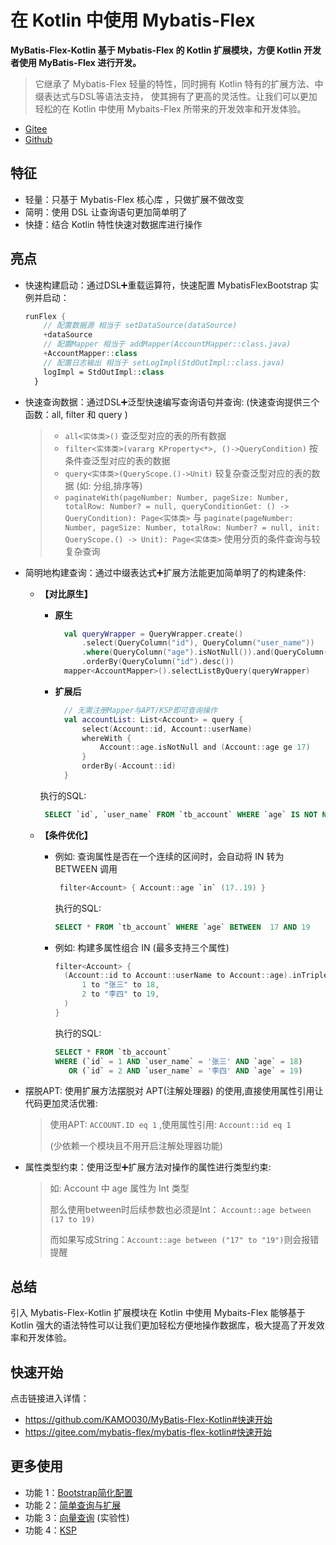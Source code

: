# 在 Kotlin 中使用 Mybatis-Flex

**MyBatis-Flex-Kotlin 基于 Mybatis-Flex 的 Kotlin 扩展模块，方便 Kotlin 开发者使用 MyBatis-Flex 进行开发。**


>它继承了 Mybatis-Flex 轻量的特性，同时拥有 Kotlin 特有的扩展方法、中缀表达式与DSL等语法支持，
>使其拥有了更高的灵活性。让我们可以更加轻松的在 Kotlin 中使用 Mybaits-Flex 所带来的开发效率和开发体验。

* [Gitee](https://gitee.com/mybatis-flex/mybatis-flex-kotlin)
* [Github](https://github.com/KAMO030/MyBatis-Flex-Kotlin)

## 特征

- 轻量：只基于 Mybatis-Flex 核心库 ，只做扩展不做改变
- 简明：使用 DSL 让查询语句更加简单明了
- 快捷：结合 Kotlin 特性快速对数据库进行操作

## 亮点

- 快速构建启动：通过DSL➕重载运算符，快速配置 MybatisFlexBootstrap 实例并启动：
    ```kotlin
    runFlex {
        // 配置数据源 相当于 setDataSource(dataSource)
        +dataSource
        // 配置Mapper 相当于 addMapper(AccountMapper::class.java)
        +AccountMapper::class
        // 配置日志输出 相当于 setLogImpl(StdOutImpl::class.java)
        logImpl = StdOutImpl::class
      }
    ```
- 快速查询数据：通过DSL➕泛型快速编写查询语句并查询:  (快速查询提供三个函数：all, filter 和 query )
  >- `all<实体类>()` 查泛型对应的表的所有数据
  >- `filter<实体类>(vararg KProperty<*>, ()->QueryCondition)` 按条件查泛型对应的表的数据
  >- `query<实体类>(QueryScope.()->Unit)` 较复杂查泛型对应的表的数据 (如: 分组,排序等)
  >- `paginateWith(pageNumber: Number, pageSize: Number, totalRow: Number? = null, queryConditionGet: () -> QueryCondition): Page<实体类>`
     与 `paginate(pageNumber: Number, pageSize: Number, totalRow: Number? = null, init: QueryScope.() -> Unit): Page<实体类>` 使用分页的条件查询与较复杂查询
- 简明地构建查询：通过中缀表达式➕扩展方法能更加简单明了的构建条件:

    * **【对比原生】**
        * **原生**
          ```kotlin
            val queryWrapper = QueryWrapper.create()
                .select(QueryColumn("id"), QueryColumn("user_name"))
                .where(QueryColumn("age").isNotNull()).and(QueryColumn("age").ge(17))
                .orderBy(QueryColumn("id").desc())
            mapper<AccountMapper>().selectListByQuery(queryWrapper)
          ```

        * **扩展后**
          ```kotlin
            // 无需注册Mapper与APT/KSP即可查询操作
            val accountList: List<Account> = query {
                select(Account::id, Account::userName)
                whereWith {
                    Account::age.isNotNull and (Account::age ge 17)
                }
                orderBy(-Account::id)
            }
          ```
      执行的SQL:
      ```sql
       SELECT `id`, `user_name` FROM `tb_account` WHERE `age` IS NOT NULL  AND `age` >= 17 ORDER BY `id` DESC
      ```

    * **【条件优化】**
        - 例如: 查询属性是否在一个连续的区间时，会自动将 IN 转为 BETWEEN 调用
          ```kotlin
           filter<Account> { Account::age `in` (17..19) }
          ```
          执行的SQL:
          ```sql
          SELECT * FROM `tb_account` WHERE `age` BETWEEN  17 AND 19
          ```
        - 例如: 构建多属性组合 IN (最多支持三个属性)
          ```kotlin
          filter<Account> {
            (Account::id to Account::userName to Account::age).inTriple(
                1 to "张三" to 18,
                2 to "李四" to 19,
            )
          }
          ```
          执行的SQL:
          ```sql
          SELECT * FROM `tb_account`
          WHERE (`id` = 1 AND `user_name` = '张三' AND `age` = 18)
             OR (`id` = 2 AND `user_name` = '李四' AND `age` = 19)
          ```
- 摆脱APT: 使用扩展方法摆脱对 APT(注解处理器) 的使用,直接使用属性引用让代码更加灵活优雅:
  >  使用APT: `ACCOUNT.ID eq 1` ,使用属性引用: `Account::id eq 1`
  >
  >  (少依赖一个模块且不用开启注解处理器功能)
- 属性类型约束：使用泛型➕扩展方法对操作的属性进行类型约束:
  > 如: Account 中 age 属性为 Int 类型
  >
  > 那么使用between时后续参数也必须是Int： `Account::age between (17 to 19)`
  >
  > 而如果写成String：`Account::age between ("17" to "19")`则会报错提醒

## 总结
引入 Mybatis-Flex-Kotlin 扩展模块在 Kotlin 中使用 Mybaits-Flex 能够基于 Kotlin 强大的语法特性可以让我们更加轻松方便地操作数据库，极大提高了开发效率和开发体验。

## 快速开始

点击链接进入详情：
- https://github.com/KAMO030/MyBatis-Flex-Kotlin#快速开始
- https://gitee.com/mybatis-flex/mybatis-flex-kotlin#快速开始

## 更多使用

- 功能 1：[Bootstrap简化配置](https://gitee.com/mybatis-flex/mybatis-flex-kotlin/blob/main/docs/bootstrapExt.md)
- 功能 2：[简单查询与扩展](https://gitee.com/mybatis-flex/mybatis-flex-kotlin/blob/main/docs/extensions.md)
- 功能 3：[向量查询](https://gitee.com/mybatis-flex/mybatis-flex-kotlin/blob/main/docs/vec.md) (实验性)
- 功能 4：[KSP](https://gitee.com/mybatis-flex/mybatis-flex-kotlin/blob/main/docs/ksp.md)
